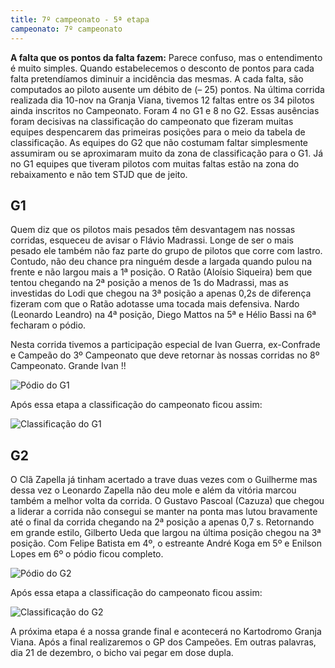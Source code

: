 ```yaml
---
title: 7º campeonato - 5ª etapa
campeonato: 7º campeonato
---
```


**A falta que os pontos da falta fazem:**
Parece confuso, mas o entendimento é muito simples. Quando estabelecemos o desconto de pontos para cada falta pretendíamos diminuir a incidência das mesmas. A cada falta, são computados ao piloto ausente um débito de (– 25) pontos. Na última corrida realizada dia 10-nov na Granja Viana, tivemos 12 faltas entre os 34 pilotos ainda inscritos no Campeonato. Foram 4 no G1 e 8 no G2. Essas ausências foram decisivas na classificação do campeonato que fizeram muitas equipes despencarem das primeiras posições para o meio da tabela de classificação. As equipes do G2 que não costumam faltar simplesmente assumiram ou se aproximaram muito da zona de classificação para o G1.  Já no G1 equipes que tiveram pilotos com muitas faltas estão na zona do rebaixamento e não tem STJD que de jeito.

## G1

Quem diz que os pilotos mais pesados têm desvantagem nas nossas corridas, esqueceu de avisar o Flávio Madrassi. Longe de ser o mais pesado ele também não faz parte do grupo de pilotos que corre com lastro. Contudo, não deu chance pra ninguém desde a largada quando pulou na frente e não largou mais a 1ª posição. O Ratão (Aloísio Siqueira) bem que tentou chegando na 2ª posição a menos de 1s do Madrassi, mas as investidas do Lodi que chegou na 3ª posição a apenas 0,2s de diferença fizeram com que o Ratão adotasse uma tocada mais defensiva. Nardo (Leonardo Leandro) na 4ª posição, Diego Mattos na 5ª e Hélio Bassi na 6ª fecharam o pódio.

Nesta corrida tivemos a participação especial de Ivan Guerra, ex-Confrade e Campeão do 3º Campeonato que deve retornar às nossas corridas no 8º Campeonato. Grande Ivan !!

![Pódio do G1](/uploads/Podio2013_sem2_prova05_GranjaG1.jpg)

Após essa etapa a classificação do campeonato ficou assim:

![Classificação do G1](/uploads/Classific2013_sem2_prova05_Equipes_e_Pilotos_G1.jpg)

## G2

O Clã Zapella já tinham acertado a trave duas vezes com o Guilherme mas dessa vez o Leonardo Zapella não deu mole e além da vitória marcou também a melhor volta da corrida. O Gustavo Pascoal (Cazuza) que chegou a liderar a corrida não consegui se manter na ponta mas lutou bravamente até o final da corrida chegando na 2ª posição a apenas 0,7 s. Retornando em grande estilo, Gilberto Ueda que largou na última posição chegou na 3ª posição. Com Felipe Batista em 4º, o estreante André Koga em 5º e Enilson Lopes em 6º o pódio ficou completo.

![Pódio do G2](/uploads/Podio2013_sem2_prova05_GranjaG2.jpg)

Após essa etapa a classificação do campeonato ficou assim:

![Classificação do G2](/uploads/Classific2013_sem2_prova05_Equipes_e_Pilotos_G2.jpg)

A próxima etapa é a nossa grande final e acontecerá no Kartodromo Granja Viana. Após a final realizaremos o GP dos Campeões. Em outras palavras, dia 21 de dezembro, o bicho vai pegar em dose dupla.